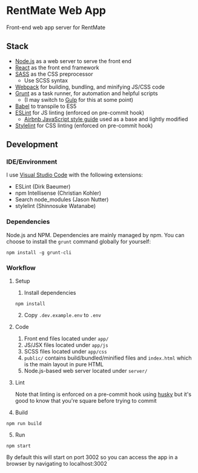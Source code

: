 # RentMate Web App

Front-end web app server for RentMate

## Stack

* [Node.js](https://nodejs.org) as a web server to serve the front end
* [React](https://facebook.github.io/react/) as the front end framework
* [SASS](http://sass-lang.com/) as the CSS preprocessor
   * Use SCSS syntax
* [Webpack](https://webpack.github.io/) for building, bundling, and minifying JS/CSS code
* [Grunt](https://gruntjs.com/) as a task runner, for automation and helpful scripts
    * (I may switch to [Gulp](http://gulpjs.com/) for this at some point)
* [Babel](https://babeljs.io/) to transpile to ES5
* [ESLint](http://eslint.org/) for JS linting (enforced on pre-commit hook)
    * [Airbnb JavaScript style guide](https://github.com/airbnb/javascript) used as a base and lightly modified
* [Stylelint](https://stylelint.io/) for CSS linting (enforced on pre-commit hook)

## Development

### IDE/Environment

I use [Visual Studio Code](https://code.visualstudio.com/) with the following extensions:

* ESLint (Dirk Baeumer)
* npm Intellisense (Christian Kohler)
* Search node_modules (Jason Nutter)
* stylelint (Shinnosuke Watanabe)

### Dependencies

Node.js and NPM.
Dependencies are mainly managed by npm.
You can choose to install the `grunt` command globally for yourself:
```
npm install -g grunt-cli
```

### Workflow

1. Setup
    1. Install dependencies
    ```
    npm install
    ```
    2. Copy `.dev.example.env` to `.env`

2. Code
    1. Front end files located under `app/`
    2. JS/JSX files located under `app/js`
    3. SCSS files located under `app/css`
    4. `public/` contains build/bundled/minified files and `index.html` which is the main layout in pure HTML
    5. Node.js-based web server located under `server/`

3. Lint

   Note that linting is enforced on a pre-commit hook using [husky](https://github.com/typicode/husky) but it's good to know that you're square before trying to commit

4. Build
```
npm run build
```

5. Run
```
npm start
```

   By default this will start on port 3002 so you can access the app in a browser by navigating to localhost:3002
